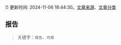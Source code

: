 :alarm_clock: 更新时间: 2024-11-06 18:44:30。[文章来源](/README.md)、[文章分类](/TAGS.md)

## 报告


> 关键字：`报告`、`月报`



